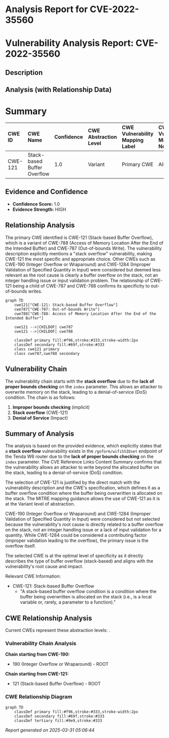 # Analysis Report for CVE-2022-35560

# Vulnerability Analysis Report: CVE-2022-35560

## Description



## Analysis (with Relationship Data)

# Summary
| CWE ID  | CWE Name                       | Confidence | CWE Abstraction Level | CWE Vulnerability Mapping Label | CWE-Vulnerability Mapping Notes |
| :------- | :----------------------------- | :--------- | :-------------------- | :------------------------------ | :------------------------------ |
| CWE-121 | Stack-based Buffer Overflow      | 1.0       | Variant               | Primary CWE                       | Allowed                       |

## Evidence and Confidence

*   **Confidence Score:** 1.0
*   **Evidence Strength:** HIGH

## Relationship Analysis
The primary CWE identified is CWE-121 (Stack-based Buffer Overflow), which is a variant of CWE-788 (Access of Memory Location After the End of the Intended Buffer) and CWE-787 (Out-of-bounds Write). The vulnerability description explicitly mentions a "stack overflow" vulnerability, making CWE-121 the most specific and appropriate choice. Other CWEs such as CWE-190 (Integer Overflow or Wraparound) and CWE-1284 (Improper Validation of Specified Quantity in Input) were considered but deemed less relevant as the root cause is clearly a buffer overflow on the stack, not an integer handling issue or input validation problem. The relationship of CWE-121 being a child of CWE-787 and CWE-788 confirms its specificity to out-of-bounds writes.

```mermaid
graph TD
    cwe121["CWE-121: Stack-based Buffer Overflow"]
    cwe787["CWE-787: Out-of-bounds Write"]
    cwe788["CWE-788: Access of Memory Location After the End of the Intended Buffer"]

    cwe121 -->|CHILDOF| cwe787
    cwe121 -->|CHILDOF| cwe788
    
    classDef primary fill:#f96,stroke:#333,stroke-width:2px
    classDef secondary fill:#69f,stroke:#333
    class cwe121 primary
    class cwe787,cwe788 secondary
```

## Vulnerability Chain
The vulnerability chain starts with the **stack overflow** due to the **lack of proper bounds checking** on the `index` parameter. This allows an attacker to overwrite memory on the stack, leading to a denial-of-service (DoS) condition. The chain is as follows:

1.  **Improper bounds checking** (implicit)
2.  **Stack overflow** (CWE-121)
3.  **Denial of Service** (Impact)

## Summary of Analysis
The analysis is based on the provided evidence, which explicitly states that a **stack overflow** vulnerability exists in the `/goform/wifiSSIDset` endpoint of the Tenda W6 router due to the **lack of proper bounds checking** on the `index` parameter. The CVE Reference Links Content Summary confirms that the vulnerability allows an attacker to write beyond the allocated buffer on the stack, leading to a denial-of-service (DoS) condition.

The selection of CWE-121 is justified by the direct match with the vulnerability description and the CWE's specification, which defines it as a buffer overflow condition where the buffer being overwritten is allocated on the stack. The MITRE mapping guidance allows the use of CWE-121 as it is at the Variant level of abstraction.

CWE-190 (Integer Overflow or Wraparound) and CWE-1284 (Improper Validation of Specified Quantity in Input) were considered but not selected because the vulnerability's root cause is directly related to a buffer overflow on the stack, not an integer handling issue or a lack of input validation for a quantity. While CWE-1284 could be considered a contributing factor (improper validation leading to the overflow), the primary issue is the overflow itself.

The selected CWE is at the optimal level of specificity as it directly describes the type of buffer overflow (stack-based) and aligns with the vulnerability's root cause and impact.

Relevant CWE Information:
- CWE-121: Stack-based Buffer Overflow
  - "A stack-based buffer overflow condition is a condition where the buffer being overwritten is allocated on the stack (i.e., is a local variable or, rarely, a parameter to a function)."


## CWE Relationship Analysis

Current CWEs represent these abstraction levels: .


### Vulnerability Chain Analysis

**Chain starting from CWE-190:**
- 190 (Integer Overflow or Wraparound) - ROOT


**Chain starting from CWE-121:**
- 121 (Stack-based Buffer Overflow) - ROOT



### CWE Relationship Diagram

```mermaid
graph TD
    classDef primary fill:#f96,stroke:#333,stroke-width:2px
    classDef secondary fill:#69f,stroke:#333
    classDef tertiary fill:#9e9,stroke:#333
```



*Report generated on 2025-03-31 05:06:44*
